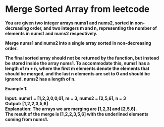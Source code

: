<h1>Merge Sorted Array from leetcode</h1>
<b>You are given two integer arrays nums1 and nums2, sorted in non-decreasing order, and two integers m and n, representing the number of elements in nums1 and nums2 respectively.

Merge nums1 and nums2 into a single array sorted in non-decreasing order.
  
The final sorted array should not be returned by the function, but instead be stored inside the array nums1. To accommodate this, nums1 has a length of m + n, where the first m elements denote the elements that should be merged, and the last n elements are set to 0 and should be ignored. nums2 has a length of n.

 
Example 1:

Input: nums1 = [1,2,3,0,0,0], m = 3, nums2 = [2,5,6], n = 3
<br>Output: [1,2,2,3,5,6]
<br>Explanation: The arrays we are merging are [1,2,3] and [2,5,6].
<br>The result of the merge is [1,2,2,3,5,6] with the underlined elements coming from nums1.
